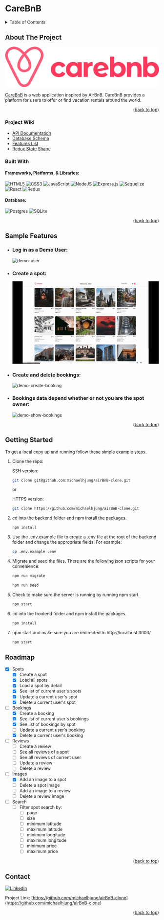 # CareBnB
<!-- TABLE OF CONTENTS -->
<details>
  <summary>Table of Contents</summary>
  <ol>
    <li>
      <a href="#about-the-project">About The Project</a>
      <ul>
        <li><a href="#project-wiki">Project Wiki</a></li>
        <li><a href="#built-with">Built With</a></li>
      </ul>
    </li>
    <li>
      <a href="sample-features">Sample Features</a>
    </li>
    <li>
      <a href="#getting-started">Getting Started</a>
    </li>
    <li><a href="#roadmap">Roadmap</a></li>
    <li><a href="#contact">Contact</a></li>
  </ol>
</details>

<!-- ABOUT THE PROJECT -->
## About The Project
![carebnb-logo]

[carebnb-logo]: ./frontend/src/logo/carebnb-logo-v5.png

[CareBnB](https://carebnb-2022.herokuapp.com/) is a web application inspired by AirBnB. CareBnB provides a platform for
users to offer or find vacation rentals around the world.

<p align="right">(<a href="#readme-top">back to top</a>)</p>

### Project Wiki
* [API Documentation](https://github.com/michaelhjung/airBnB-clone/wiki/API-Documentation)
* [Database Schema](https://github.com/michaelhjung/airBnB-clone/wiki/Database-Schema)
* [Features List](https://github.com/michaelhjung/airBnB-clone/wiki/Features-List)
* [Redux State Shape](https://github.com/michaelhjung/airBnB-clone/wiki/Redux-Store-Shape)


### Built With
#### Frameworks, Platforms, & Libraries:
![HTML5](https://img.shields.io/badge/html5-%23E34F26.svg?style=for-the-badge&logo=html5&logoColor=white)
![CSS3](https://img.shields.io/badge/css3-%231572B6.svg?style=for-the-badge&logo=css3&logoColor=white)
![JavaScript](https://img.shields.io/badge/javascript-%23323330.svg?style=for-the-badge&logo=javascript&logoColor=%23F7DF1E)
![NodeJS](https://img.shields.io/badge/node.js-6DA55F?style=for-the-badge&logo=node.js&logoColor=white)
![Express.js](https://img.shields.io/badge/express.js-%23404d59.svg?style=for-the-badge&logo=express&logoColor=%2361DAFB)
![Sequelize](https://img.shields.io/badge/Sequelize-52B0E7?style=for-the-badge&logo=Sequelize&logoColor=white)
![React](https://img.shields.io/badge/react-%2320232a.svg?style=for-the-badge&logo=react&logoColor=%2361DAFB)
![Redux](https://img.shields.io/badge/redux-%23593d88.svg?style=for-the-badge&logo=redux&logoColor=white)

#### Database:
![Postgres](https://img.shields.io/badge/postgres-%23316192.svg?style=for-the-badge&logo=postgresql&logoColor=white)
![SQLite](https://img.shields.io/badge/sqlite-%2307405e.svg?style=for-the-badge&logo=sqlite&logoColor=white)


<p align="right">(<a href="#readme-top">back to top</a>)</p>

<!-- GETTING STARTED -->
## Sample Features

  - ### Log in as a Demo User:
    ![demo-user]

  - ### Create a spot:
    ![demo-create-spot]

  - ### Create and delete bookings:
    ![demo-create-booking]

  - ### Bookings data depend whether or not you are the spot owner:
    ![demo-show-bookings]


<p align="right">(<a href="#readme-top">back to top</a>)</p>

<!-- GETTING STARTED -->
## Getting Started

To get a local copy up and running follow these simple example steps.

1. Clone the repo:

    SSH version:
    ```sh
    git clone git@github.com:michaelhjung/airBnB-clone.git
    ```
    or

    HTTPS version:
    ```sh
    git clone https://github.com/michaelhjung/airBnB-clone.git
    ```

2. cd into the backend folder and npm install the packages.
    ```sh
    npm install
    ```
3. Use the .env.example file to create a .env file at the root of the backend folder and change the appropriate fields. For example:
    ```sh
    cp .env.example .env
    ```
4. Migrate and seed the files. There are the following json scripts for your convenience:
    ```sh
    npm run migrate
    ```
    ```sh
    npm run seed
    ```
5. Check to make sure the server is running by running npm start.
    ```sh
    npm start
    ```
6. cd into the frontend folder and npm install the packages.
    ```sh
    npm install
    ```
7. npm start and make sure you are redirected to http://localhost:3000/
    ```sh
    npm start
    ```

<!-- ROADMAP -->
## Roadmap

- [x] Spots
    - [x] Create a spot
    - [x] Load all spots
    - [x] Load a spot by detail
    - [x] See list of current user's spots
    - [x] Update a current user's spot
    - [x] Delete a current user's spot
- [ ] Bookings
    - [x] Create a booking
    - [x] See list of current user's bookings
    - [x] See list of bookings by spot
    - [ ] Update a current user's booking
    - [x] Delete a current user's booking
- [ ] Reviews
    - [ ] Create a review
    - [ ] See all reviews of a spot
    - [ ] See all reviews of current user
    - [ ] Update a review
    - [ ] Delete a review
- [ ] Images
    - [x] Add an image to a spot
    - [ ] Delete a spot image
    - [ ] Add an image to a review
    - [ ] Delete a review image
- [ ] Search
    - [ ] Filter spot search by:
        - [ ] page
        - [ ] size
        - [ ] minimum latitude
        - [ ] maximum latitude
        - [ ] minimum longitude
        - [ ] maximum longitude
        - [ ] minimum price
        - [ ] maximum price

<p align="right">(<a href="#readme-top">back to top</a>)</p>


<!-- CONTACT -->
## Contact
[![LinkedIn][linkedin-shield]][linkedin-url]

Project Link: [https://github.com/michaelhjung/airBnB-clone](https://github.com/michaelhjung/airBnB-clone)

<p align="right">(<a href="#readme-top">back to top</a>)</p>



<!-- MARKDOWN LINKS & IMAGES -->
[linkedin-shield]: https://img.shields.io/badge/-LinkedIn-black.svg?style=for-the-badge&logo=linkedin&colorB=555
[linkedin-url]: https://linkedin.com/in/michael-h-jung/
[product-screenshot]: images/screenshot.png
[React.js]: https://img.shields.io/badge/React-20232A?style=for-the-badge&logo=react&logoColor=61DAFB
[React-url]: https://reactjs.org/
[demo-user]: ./demo/demo-demo-user.gif
[demo-create-spot]: ./demo/demo-create-spot.gif
[demo-create-booking]: ./demo/demo-create-delete-bookings.gif
[demo-show-bookings]: ./demo/demo-check-bookings.gif
